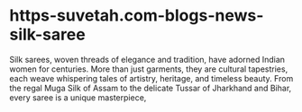 # https-suvetah.com-blogs-news-silk-saree
Silk sarees, woven threads of elegance and tradition, have adorned Indian women for centuries. More than just garments, they are cultural tapestries, each weave whispering tales of artistry, heritage, and timeless beauty. From the regal  Muga Silk of  Assam to the delicate  Tussar of Jharkhand and  Bihar, every saree is a unique masterpiece, 
